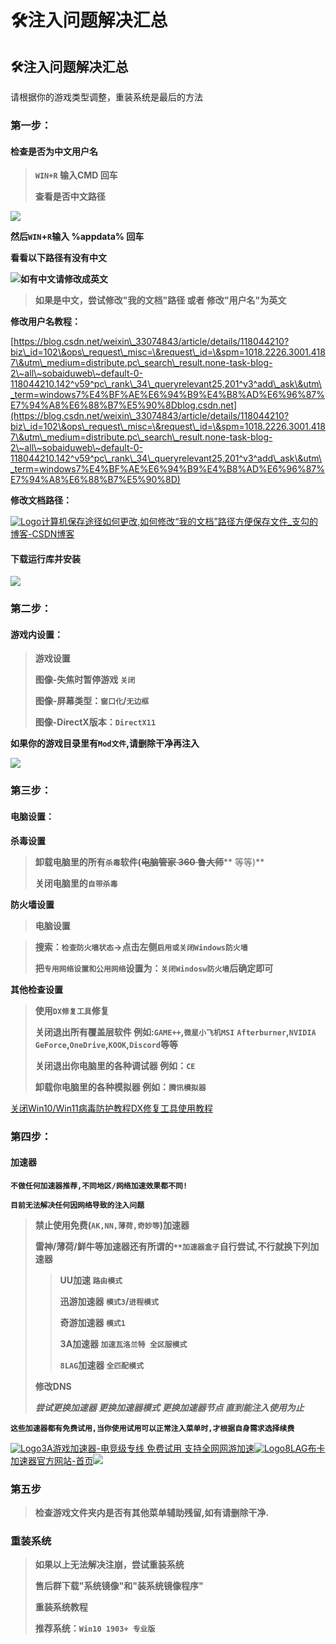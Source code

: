 # 🛠️注入问题解决汇总

## 🛠️注入问题解决汇总

请根据你的游戏类型调整，重装系统是最后的方法

### **第一步：** <a href="#di-yi-bu" id="di-yi-bu"></a>

#### **检查是否为中文用户名** <a href="#jian-cha-shi-fou-wei-zhong-wen-yong-hu-ming" id="jian-cha-shi-fou-wei-zhong-wen-yong-hu-ming"></a>

> **`WIN+R` 输入CMD 回车**
>
> **查看是否中文路径**

![](https://docs.hzz.im/\~gitbook/image?url=https%3A%2F%2F1382592200-files.gitbook.io%2F%7E%2Ffiles%2Fv0%2Fb%2Fgitbook-x-prod.appspot.com%2Fo%2Fspaces%252F7YXEHggLzaiKwZjRSOD4%252Fuploads%252FW2DEnnF5ZYAoV8rAupy3%252FQQ%25E5%259B%25BE%25E7%2589%258720220706141423.png%3Falt%3Dmedia%26token%3D9bac2d44-d125-4573-a00b-6317f481ba2b\&width=768\&dpr=4\&quality=100\&sign=c86f75c\&sv=1)

**然后`WIN`+`R`输入 %appdata% 回车**

**看看以下路径有没有中文**

![](https://docs.hzz.im/\~gitbook/image?url=https%3A%2F%2F1382592200-files.gitbook.io%2F%7E%2Ffiles%2Fv0%2Fb%2Fgitbook-x-prod.appspot.com%2Fo%2Fspaces%252F7YXEHggLzaiKwZjRSOD4%252Fuploads%252Fi61f9ntqpkIy1lmu8JO9%252Fimage.png%3Falt%3Dmedia%26token%3D74151167-7157-4057-aa7b-168e4f9b6394\&width=768\&dpr=4\&quality=100\&sign=f6ee7759\&sv=1)**如有中文请修改成英文**

> **如果是中文，尝试修改"我的文档"路径 或者 修改"用户名"为英文**

**修改用户名教程：**

[https://blog.csdn.net/weixin\_33074843/article/details/118044210?biz\_id=102\&ops\_request\_misc=\&request\_id=\&spm=1018.2226.3001.4187\&utm\_medium=distribute.pc\_search\_result.none-task-blog-2\~all\~sobaiduweb\~default-0-118044210.142^v59^pc\_rank\_34\_queryrelevant25,201^v3^add\_ask\&utm\_term=windows7%E4%BF%AE%E6%94%B9%E4%B8%AD%E6%96%87%E7%94%A8%E6%88%B7%E5%90%8Dblog.csdn.net](https://blog.csdn.net/weixin\_33074843/article/details/118044210?biz\_id=102\&ops\_request\_misc=\&request\_id=\&spm=1018.2226.3001.4187\&utm\_medium=distribute.pc\_search\_result.none-task-blog-2\~all\~sobaiduweb\~default-0-118044210.142^v59^pc\_rank\_34\_queryrelevant25,201^v3^add\_ask\&utm\_term=windows7%E4%BF%AE%E6%94%B9%E4%B8%AD%E6%96%87%E7%94%A8%E6%88%B7%E5%90%8D)

**修改文档路径：**

[![Logo](https://g.csdnimg.cn/static/logo/favicon32.ico)计算机保存途径如何更改,如何修改“我的文档”路径方便保存文件\_支勾的博客-CSDN博客](https://blog.csdn.net/weixin\_33643788/article/details/119201849?biz\_id=102\&ops\_request\_misc=\&request\_id=\&spm=1018.2226.3001.4187\&utm\_medium=distribute.pc\_search\_result.none-task-blog-2\~all\~sobaiduweb\~default-1-119201849.142^v59^pc\_rank\_34\_queryrelevant25,201^v3^add\_ask\&utm\_term=%E4%BF%AE%E6%94%B9%22%E6%88%91%E7%9A%84%E6%96%87%E6%A1%A3%22%E8%B7%AF%E5%BE%84)

#### **下载运行库并安装** <a href="#xia-zai-yun-xing-ku-bing-an-zhuang" id="xia-zai-yun-xing-ku-bing-an-zhuang"></a>

![](https://docs.hzz.im/\~gitbook/image?url=https%3A%2F%2F1382592200-files.gitbook.io%2F%7E%2Ffiles%2Fv0%2Fb%2Fgitbook-x-prod.appspot.com%2Fo%2Fspaces%252F7YXEHggLzaiKwZjRSOD4%252Fuploads%252Fpf49QMFHeo2CVNliG9GI%252Fimage.png%3Falt%3Dmedia%26token%3D775b4da8-a7fb-4e5b-990f-d3dd9363d358\&width=768\&dpr=4\&quality=100\&sign=e8ecbb86\&sv=1)

### **第二步：** <a href="#di-er-bu" id="di-er-bu"></a>

#### **游戏内设置：** <a href="#you-xi-nei-she-zhi" id="you-xi-nei-she-zhi"></a>

> **游戏设置**
>
> **图像-失焦时暂停游戏 `关闭`**
>
> **图像-屏幕类型：`窗口化`/`无边框`**
>
> **图像-DirectX版本：`DirectX11`**

**如果你的游戏目录里有`Mod文件`,请删除干净再注入**

![](https://docs.hzz.im/\~gitbook/image?url=https%3A%2F%2F1382592200-files.gitbook.io%2F%7E%2Ffiles%2Fv0%2Fb%2Fgitbook-x-prod.appspot.com%2Fo%2Fspaces%252F7YXEHggLzaiKwZjRSOD4%252Fuploads%252FOA5wI62YKT5BVL3kfqSu%252F1.png%3Falt%3Dmedia%26token%3D8df46bd1-76d4-4108-b0af-5d63b6954032\&width=768\&dpr=4\&quality=100\&sign=1134fabd\&sv=1)

### 第三步： <a href="#di-san-bu" id="di-san-bu"></a>

#### **电脑设置：** <a href="#dian-nao-she-zhi" id="dian-nao-she-zhi"></a>

**杀毒设置**

> **卸载电脑里的所有`杀毒`软件(**~~**电脑管家 360 鲁大师**~~** 等等)**
>
> **关闭电脑里的`自带杀毒`**

**防火墙设置**

> **电脑设置**

> **搜索：`检查防火墙状态`→点击左侧`启用或关闭Windows防火墙`**
>
> **把`专用网络设置和公用网络`设置为：`关闭Windosw防火墙`后确定即可**

**其他检查设置**

> **使用`DX修复工具`修复**
>
> **关闭退出所有覆盖层软件 例如:`GAME++`,`微星小飞机MSI`** **`Afterburner`,`NVIDIA GeForce`,`OneDrive`,`KOOK`,`Discord`等等**
>
> **关闭退出你电脑里的各种调试器 例如：`CE`**
>
> **卸载你电脑里的各种模拟器 例如：`腾讯模拟器`**

[关闭Win10/Win11病毒防护教程](https://docs.hzz.im/misc/o/win)[DX修复工具使用教程](https://docs.hzz.im/misc/o/dx)

### 第四步： <a href="#di-si-bu" id="di-si-bu"></a>

#### **加速器** <a href="#jia-su-qi" id="jia-su-qi"></a>

**`不做任何加速器推荐,不同地区/网络加速效果都不同!`**

**`目前无法解决任何因网络导致的注入问题`**

> **禁止使用免费(`AK,NN,薄荷,奇妙等`)加速器**
>
> **雷神/薄荷/鲜牛等加速器还有所谓的`**加速器盒子`自行尝试,不行就换下列加速器**
>
> > **UU加速 `路由模式`**
> >
> > **迅游加速器 `模式3`/`进程模式`**
> >
> > **奇游加速器 `模式1`**
> >
> > **3A加速器 `加速瓦洛兰特 全区服模式`**
> >
> > **`8LAG`加速器 `全匹配模式`**
>
> **修改DNS**
>
> _**尝试更换加速器 更换加速器模式 更换加速器节点 直到能注入使用为止**_

**`这些加速器都有免费试用,当你使用试用可以正常注入菜单时,才根据自身需求选择续费`**

[![Logo](https://www.3ayx.net/favicon.ico)3A游戏加速器-电竞级专线 免费试用 支持全网网游加速](https://www.3ayx.net/act/invite/?inviter=4jbxCpTUImc1f/aQaBrw4A==)[![Logo](https://www.8lag.cn/favicon.ico)8LAG布卡加速器官方网站-首页](https://www.8lag.cn/)![](https://docs.hzz.im/\~gitbook/image?url=https%3A%2F%2F1382592200-files.gitbook.io%2F%7E%2Ffiles%2Fv0%2Fb%2Fgitbook-x-prod.appspot.com%2Fo%2Fspaces%252F7YXEHggLzaiKwZjRSOD4%252Fuploads%252FkTGNj46xAioyfQtHDwNa%252F3A%25E5%258A%25A0%25E9%2580%259F%25E5%2599%25A8%25E3%2580%2581.png%3Falt%3Dmedia%26token%3Db6a348f1-da2a-487f-b447-7d7de61ccd67\&width=768\&dpr=4\&quality=100\&sign=5c5a4320\&sv=1)

### **第五步** <a href="#di-wu-bu" id="di-wu-bu"></a>

> **检查游戏文件夹内是否有其他菜单辅助残留,如有请删除干净.**

### 重装系统 <a href="#zhong-zhuang-xi-tong" id="zhong-zhuang-xi-tong"></a>

> **如果以上无法解决注崩，尝试重装系统**
>
> **售后群下载"系统镜像"和"装系统镜像程序"**
>
> **重装系统教程**
>
> **推荐系统：`Win10 1903+ 专业版`**
